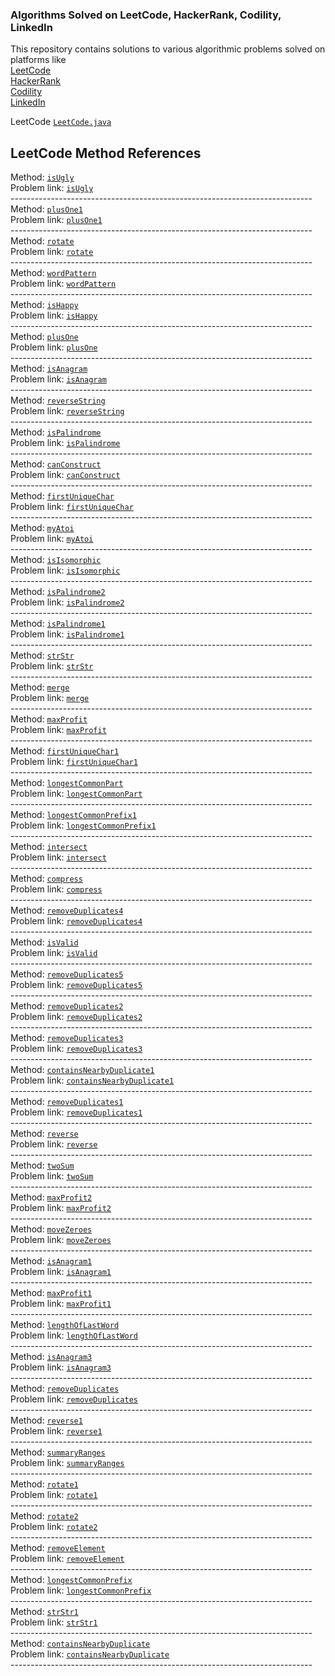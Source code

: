 ### Algorithms Solved on LeetCode, HackerRank, Codility, LinkedIn

This repository contains solutions to various algorithmic problems solved on platforms like<br>
[LeetCode](https://leetcode.com/)<br>
[HackerRank](https://www.hackerrank.com/)<br>
[Codility](https://www.codility.com/)<br>
[LinkedIn](https://www.linkedin.com/)<br>

LeetCode [`LeetCode.java`](https://github.com/pomidorum1989/java-algorithms/blob/master/src/main/java/org/dorum/algo/LeetCode.java)

## LeetCode Method References
Method: [`isUgly`](https://github.com/pomidorum1989/java-algorithms/blob/master/src/main/java/org/dorum/algo/LeetCode.java#L801)<br>
Problem link: [`isUgly`](https://leetcode.com/ugly-number/)<br>
---------------------------------------------------------------------------<br>
Method: [`plusOne1`](https://github.com/pomidorum1989/java-algorithms/blob/master/src/main/java/org/dorum/algo/LeetCode.java#L218)<br>
Problem link: [`plusOne1`](https://leetcode.com/https://leetcode.com/explore/interview/card/top-interview-questions-easy/92/array/559/)<br>
---------------------------------------------------------------------------<br>
Method: [`rotate`](https://github.com/pomidorum1989/java-algorithms/blob/master/src/main/java/org/dorum/algo/LeetCode.java#L69)<br>
Problem link: [`rotate`](https://leetcode.com/https://leetcode.com/explore/interview/card/top-interview-questions-easy/92/array/646/)<br>
---------------------------------------------------------------------------<br>
Method: [`wordPattern`](https://github.com/pomidorum1989/java-algorithms/blob/master/src/main/java/org/dorum/algo/LeetCode.java#L931)<br>
Problem link: [`wordPattern`](https://leetcode.com/word-pattern/)<br>
---------------------------------------------------------------------------<br>
Method: [`isHappy`](https://github.com/pomidorum1989/java-algorithms/blob/master/src/main/java/org/dorum/algo/LeetCode.java#L1028)<br>
Problem link: [`isHappy`](https://leetcode.com/happy-number/)<br>
---------------------------------------------------------------------------<br>
Method: [`plusOne`](https://github.com/pomidorum1989/java-algorithms/blob/master/src/main/java/org/dorum/algo/LeetCode.java#L199)<br>
Problem link: [`plusOne`](https://leetcode.com/xplore/interview/card/top-interview-questions-easy/92/array/559/)<br>
---------------------------------------------------------------------------<br>
Method: [`isAnagram`](https://github.com/pomidorum1989/java-algorithms/blob/master/src/main/java/org/dorum/algo/LeetCode.java#L363)<br>
Problem link: [`isAnagram`](https://leetcode.com/https://leetcode.com/explore/interview/card/top-interview-questions-easy/127/strings/882/)<br>
---------------------------------------------------------------------------<br>
Method: [`reverseString`](https://github.com/pomidorum1989/java-algorithms/blob/master/src/main/java/org/dorum/algo/LeetCode.java#L271)<br>
Problem link: [`reverseString`](https://leetcode.com/https://leetcode.com/explore/interview/card/top-interview-questions-easy/127/strings/879/)<br>
---------------------------------------------------------------------------<br>
Method: [`isPalindrome`](https://github.com/pomidorum1989/java-algorithms/blob/master/src/main/java/org/dorum/algo/LeetCode.java#L426)<br>
Problem link: [`isPalindrome`](https://leetcode.com/https://leetcode.com/explore/interview/card/top-interview-questions-easy/127/strings/883/)<br>
---------------------------------------------------------------------------<br>
Method: [`canConstruct`](https://github.com/pomidorum1989/java-algorithms/blob/master/src/main/java/org/dorum/algo/LeetCode.java#L870)<br>
Problem link: [`canConstruct`](https://leetcode.com/ransom-note/)<br>
---------------------------------------------------------------------------<br>
Method: [`firstUniqueChar`](https://github.com/pomidorum1989/java-algorithms/blob/master/src/main/java/org/dorum/algo/LeetCode.java#L327)<br>
Problem link: [`firstUniqueChar`](https://leetcode.com/https://leetcode.com/explore/interview/card/top-interview-questions-easy/127/strings/881/)<br>
---------------------------------------------------------------------------<br>
Method: [`myAtoi`](https://github.com/pomidorum1989/java-algorithms/blob/master/src/main/java/org/dorum/algo/LeetCode.java#L488)<br>
Problem link: [`myAtoi`](https://leetcode.com/https://leetcode.com/explore/interview/card/top-interview-questions-easy/127/strings/883/)<br>
---------------------------------------------------------------------------<br>
Method: [`isIsomorphic`](https://github.com/pomidorum1989/java-algorithms/blob/master/src/main/java/org/dorum/algo/LeetCode.java#L901)<br>
Problem link: [`isIsomorphic`](https://leetcode.com/isomorphic-strings/)<br>
---------------------------------------------------------------------------<br>
Method: [`isPalindrome2`](https://github.com/pomidorum1989/java-algorithms/blob/master/src/main/java/org/dorum/algo/LeetCode.java#L474)<br>
Problem link: [`isPalindrome2`](https://leetcode.com/)<br>
---------------------------------------------------------------------------<br>
Method: [`isPalindrome1`](https://github.com/pomidorum1989/java-algorithms/blob/master/src/main/java/org/dorum/algo/LeetCode.java#L443)<br>
Problem link: [`isPalindrome1`](https://leetcode.com/https://leetcode.com/explore/interview/card/top-interview-questions-easy/127/strings/883/)<br>
---------------------------------------------------------------------------<br>
Method: [`strStr`](https://github.com/pomidorum1989/java-algorithms/blob/master/src/main/java/org/dorum/algo/LeetCode.java#L522)<br>
Problem link: [`strStr`](https://leetcode.com/https://leetcode.com/explore/interview/card/top-interview-questions-easy/127/strings/885/)<br>
---------------------------------------------------------------------------<br>
Method: [`merge`](https://github.com/pomidorum1989/java-algorithms/blob/master/src/main/java/org/dorum/algo/LeetCode.java#L623)<br>
Problem link: [`merge`](https://leetcode.com/merge-sorted-array)<br>
---------------------------------------------------------------------------<br>
Method: [`maxProfit`](https://github.com/pomidorum1989/java-algorithms/blob/master/src/main/java/org/dorum/algo/LeetCode.java#L19)<br>
Problem link: [`maxProfit`](https://leetcode.com/best-time-to-buy-and-sell-stock)<br>
---------------------------------------------------------------------------<br>
Method: [`firstUniqueChar1`](https://github.com/pomidorum1989/java-algorithms/blob/master/src/main/java/org/dorum/algo/LeetCode.java#L350)<br>
Problem link: [`firstUniqueChar1`](https://leetcode.com/https://leetcode.com/explore/interview/card/top-interview-questions-easy/127/strings/881/)<br>
---------------------------------------------------------------------------<br>
Method: [`longestCommonPart`](https://github.com/pomidorum1989/java-algorithms/blob/master/src/main/java/org/dorum/algo/LeetCode.java#L552)<br>
Problem link: [`longestCommonPart`](https://leetcode.com/https://leetcode.com/explore/interview/card/top-interview-questions-easy/127/strings/887/)<br>
---------------------------------------------------------------------------<br>
Method: [`longestCommonPrefix1`](https://github.com/pomidorum1989/java-algorithms/blob/master/src/main/java/org/dorum/algo/LeetCode.java#L600)<br>
Problem link: [`longestCommonPrefix1`](https://leetcode.com/longest-common-prefix)<br>
---------------------------------------------------------------------------<br>
Method: [`intersect`](https://github.com/pomidorum1989/java-algorithms/blob/master/src/main/java/org/dorum/algo/LeetCode.java#L173)<br>
Problem link: [`intersect`](https://leetcode.com/https://leetcode.com/explore/interview/card/top-interview-questions-easy/92/array/674/)<br>
---------------------------------------------------------------------------<br>
Method: [`compress`](https://github.com/pomidorum1989/java-algorithms/blob/master/src/main/java/org/dorum/algo/LeetCode.java#L764)<br>
Problem link: [`compress`](https://leetcode.com/string-compression/)<br>
---------------------------------------------------------------------------<br>
Method: [`removeDuplicates4`](https://github.com/pomidorum1989/java-algorithms/blob/master/src/main/java/org/dorum/algo/LeetCode.java#L732)<br>
Problem link: [`removeDuplicates4`](https://leetcode.com/)<br>
---------------------------------------------------------------------------<br>
Method: [`isValid`](https://github.com/pomidorum1989/java-algorithms/blob/master/src/main/java/org/dorum/algo/LeetCode.java#L830)<br>
Problem link: [`isValid`](https://leetcode.com/valid-parentheses/)<br>
---------------------------------------------------------------------------<br>
Method: [`removeDuplicates5`](https://github.com/pomidorum1989/java-algorithms/blob/master/src/main/java/org/dorum/algo/LeetCode.java#L747)<br>
Problem link: [`removeDuplicates5`](https://leetcode.com/remove-all-adjacent-duplicates-in-string/)<br>
---------------------------------------------------------------------------<br>
Method: [`removeDuplicates2`](https://github.com/pomidorum1989/java-algorithms/blob/master/src/main/java/org/dorum/algo/LeetCode.java#L700)<br>
Problem link: [`removeDuplicates2`](https://leetcode.com/remove-duplicates-from-sorted-array/)<br>
---------------------------------------------------------------------------<br>
Method: [`removeDuplicates3`](https://github.com/pomidorum1989/java-algorithms/blob/master/src/main/java/org/dorum/algo/LeetCode.java#L717)<br>
Problem link: [`removeDuplicates3`](https://leetcode.com/remove-duplicates-from-sorted-array-ii/)<br>
---------------------------------------------------------------------------<br>
Method: [`containsNearbyDuplicate1`](https://github.com/pomidorum1989/java-algorithms/blob/master/src/main/java/org/dorum/algo/LeetCode.java#L1010)<br>
Problem link: [`containsNearbyDuplicate1`](https://leetcode.com/contains-duplicate-ii/)<br>
---------------------------------------------------------------------------<br>
Method: [`removeDuplicates1`](https://github.com/pomidorum1989/java-algorithms/blob/master/src/main/java/org/dorum/algo/LeetCode.java#L683)<br>
Problem link: [`removeDuplicates1`](https://leetcode.com/remove-duplicates-from-sorted-array/)<br>
---------------------------------------------------------------------------<br>
Method: [`reverse`](https://github.com/pomidorum1989/java-algorithms/blob/master/src/main/java/org/dorum/algo/LeetCode.java#L114)<br>
Problem link: [`reverse`](https://leetcode.com/https://leetcode.com/explore/interview/card/top-interview-questions-easy/127/strings/880/)<br>
---------------------------------------------------------------------------<br>
Method: [`twoSum`](https://github.com/pomidorum1989/java-algorithms/blob/master/src/main/java/org/dorum/algo/LeetCode.java#L235)<br>
Problem link: [`twoSum`](https://leetcode.com/https://leetcode.com/explore/interview/card/top-interview-questions-easy/92/array/546/)<br>
---------------------------------------------------------------------------<br>
Method: [`maxProfit2`](https://github.com/pomidorum1989/java-algorithms/blob/master/src/main/java/org/dorum/algo/LeetCode.java#L53)<br>
Problem link: [`maxProfit2`](https://leetcode.com/best-time-to-buy-and-sell-stock-ii/)<br>
---------------------------------------------------------------------------<br>
Method: [`moveZeroes`](https://github.com/pomidorum1989/java-algorithms/blob/master/src/main/java/org/dorum/algo/LeetCode.java#L252)<br>
Problem link: [`moveZeroes`](https://leetcode.com/https://leetcode.com/explore/interview/card/top-interview-questions-easy/92/array/567/)<br>
---------------------------------------------------------------------------<br>
Method: [`isAnagram1`](https://github.com/pomidorum1989/java-algorithms/blob/master/src/main/java/org/dorum/algo/LeetCode.java#L378)<br>
Problem link: [`isAnagram1`](https://leetcode.com/https://leetcode.com/explore/interview/card/top-interview-questions-easy/127/strings/882/)<br>
---------------------------------------------------------------------------<br>
Method: [`maxProfit1`](https://github.com/pomidorum1989/java-algorithms/blob/master/src/main/java/org/dorum/algo/LeetCode.java#L37)<br>
Problem link: [`maxProfit1`](https://leetcode.com/best-time-to-buy-and-sell-stock/)<br>
---------------------------------------------------------------------------<br>
Method: [`lengthOfLastWord`](https://github.com/pomidorum1989/java-algorithms/blob/master/src/main/java/org/dorum/algo/LeetCode.java#L821)<br>
Problem link: [`lengthOfLastWord`](https://leetcode.com/length-of-last-word/)<br>
---------------------------------------------------------------------------<br>
Method: [`isAnagram3`](https://github.com/pomidorum1989/java-algorithms/blob/master/src/main/java/org/dorum/algo/LeetCode.java#L399)<br>
Problem link: [`isAnagram3`](https://leetcode.com/valid-anagram/)<br>
---------------------------------------------------------------------------<br>
Method: [`removeDuplicates`](https://github.com/pomidorum1989/java-algorithms/blob/master/src/main/java/org/dorum/algo/LeetCode.java#L657)<br>
Problem link: [`removeDuplicates`](https://leetcode.com/remove-duplicates-from-sorted-array/)<br>
---------------------------------------------------------------------------<br>
Method: [`reverse1`](https://github.com/pomidorum1989/java-algorithms/blob/master/src/main/java/org/dorum/algo/LeetCode.java#L104)<br>
Problem link: [`reverse1`](https://leetcode.com/https://leetcode.com/explore/interview/card/top-interview-questions-easy/127/strings/880/)<br>
---------------------------------------------------------------------------<br>
Method: [`summaryRanges`](https://github.com/pomidorum1989/java-algorithms/blob/master/src/main/java/org/dorum/algo/LeetCode.java#L965)<br>
Problem link: [`summaryRanges`](https://leetcode.com/summary-ranges/)<br>
---------------------------------------------------------------------------<br>
Method: [`rotate1`](https://github.com/pomidorum1989/java-algorithms/blob/master/src/main/java/org/dorum/algo/LeetCode.java#L83)<br>
Problem link: [`rotate1`](https://leetcode.com/https://leetcode.com/explore/interview/card/top-interview-questions-easy/92/array/646/)<br>
---------------------------------------------------------------------------<br>
Method: [`rotate2`](https://github.com/pomidorum1989/java-algorithms/blob/master/src/main/java/org/dorum/algo/LeetCode.java#L94)<br>
Problem link: [`rotate2`](https://leetcode.com/https://leetcode.com/explore/interview/card/top-interview-questions-easy/92/array/646/)<br>
---------------------------------------------------------------------------<br>
Method: [`removeElement`](https://github.com/pomidorum1989/java-algorithms/blob/master/src/main/java/org/dorum/algo/LeetCode.java#L642)<br>
Problem link: [`removeElement`](https://leetcode.com/remove-element/)<br>
---------------------------------------------------------------------------<br>
Method: [`longestCommonPrefix`](https://github.com/pomidorum1989/java-algorithms/blob/master/src/main/java/org/dorum/algo/LeetCode.java#L576)<br>
Problem link: [`longestCommonPrefix`](https://leetcode.com/longest-common-prefix)<br>
---------------------------------------------------------------------------<br>
Method: [`strStr1`](https://github.com/pomidorum1989/java-algorithms/blob/master/src/main/java/org/dorum/algo/LeetCode.java#L533)<br>
Problem link: [`strStr1`](https://leetcode.com/https://leetcode.com/explore/interview/card/top-interview-questions-easy/127/strings/885/)<br>
---------------------------------------------------------------------------<br>
Method: [`containsNearbyDuplicate`](https://github.com/pomidorum1989/java-algorithms/blob/master/src/main/java/org/dorum/algo/LeetCode.java#L995)<br>
Problem link: [`containsNearbyDuplicate`](https://leetcode.com/contains-duplicate-ii)<br>
---------------------------------------------------------------------------<br>

